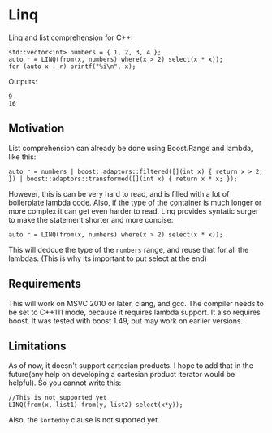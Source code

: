 Linq
====

Linq and list comprehension for C++:

    std::vector<int> numbers = { 1, 2, 3, 4 };
    auto r = LINQ(from(x, numbers) where(x > 2) select(x * x));
    for (auto x : r) printf("%i\n", x);

Outputs:

    9
    16


Motivation
----------

List comprehension can already be done using Boost.Range and lambda, like this:

    auto r = numbers | boost::adaptors::filtered([](int x) { return x > 2; }) | boost::adaptors::transformed([](int x) { return x * x; });

However, this is can be very hard to read, and is filled with a lot of boilerplate lambda code. Also, if the type of the container is much longer or more complex it can get even harder to read. Linq provides syntatic surger to make the statement shorter and more concise:

    auto r = LINQ(from(x, numbers) where(x > 2) select(x * x));

This will dedcue the type of the `numbers` range, and reuse that for all the lambdas. (This is why its important to put select at the end)

Requirements
------------

This will work on MSVC 2010 or later, clang, and gcc. The compiler needs to be set to C++111 mode, because it requires lambda support. It also requires boost. It was tested with boost 1.49, but may work on earlier versions. 

Limitations
-----------

As of now, it doesn't support cartesian products. I hope to add that in the future(any help on developing a cartesian product iterator would be helpful). So you cannot write this:

    //This is not supported yet
    LINQ(from(x, list1) from(y, list2) select(x*y));

Also, the `sortedby` clause is not suported yet.

